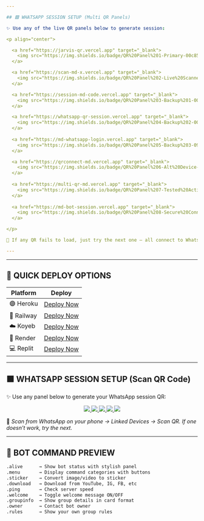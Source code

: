 ```yaml
---

## 🟩 WHATSAPP SESSION SETUP (Multi QR Panels)

✨ Use any of the live QR panels below to generate session:

<p align="center">

  <a href="https://jarvis-qr.vercel.app" target="_blank">
    <img src="https://img.shields.io/badge/QR%20Panel%201-Primary-00c853?style=for-the-badge&logo=whatsapp&logoColor=white" />
  </a>

  <a href="https://scan-md-x.vercel.app" target="_blank">
    <img src="https://img.shields.io/badge/QR%20Panel%202-Live%20Scanner-43a047?style=for-the-badge&logo=whatsapp&logoColor=white" />
  </a>

  <a href="https://session-md-code.vercel.app" target="_blank">
    <img src="https://img.shields.io/badge/QR%20Panel%203-Backup%201-00b894?style=for-the-badge&logo=whatsapp&logoColor=white" />
  </a>

  <a href="https://whatsapp-qr-session.vercel.app" target="_blank">
    <img src="https://img.shields.io/badge/QR%20Panel%204-Backup%202-00cec9?style=for-the-badge&logo=whatsapp&logoColor=white" />
  </a>
  
  <a href="https://md-whatsapp-login.vercel.app" target="_blank">
    <img src="https://img.shields.io/badge/QR%20Panel%205-Backup%203-0984e3?style=for-the-badge&logo=whatsapp&logoColor=white" />
  </a>

  <a href="https://qrconnect-md.vercel.app" target="_blank">
    <img src="https://img.shields.io/badge/QR%20Panel%206-Alt%20Device-6c5ce7?style=for-the-badge&logo=whatsapp&logoColor=white" />
  </a>
  
  <a href="https://multi-qr-md.vercel.app" target="_blank">
    <img src="https://img.shields.io/badge/QR%20Panel%207-Tested%20Active-8e24aa?style=for-the-badge&logo=whatsapp&logoColor=white" />
  </a>
  
  <a href="https://md-bot-session.vercel.app" target="_blank">
    <img src="https://img.shields.io/badge/QR%20Panel%208-Secure%20Connect-5e35b1?style=for-the-badge&logo=whatsapp&logoColor=white" />
  </a>

</p>

🧠 If any QR fails to load, just try the next one — all connect to WhatsApp Multi-Device!

---
```



---

## 🚀 QUICK DEPLOY OPTIONS

| Platform | Deploy |
|---------|--------|
| 🟣 Heroku | [Deploy Now](https://jarvis-qr.vercel.app/heroku) |
| 🖤 Railway | [Deploy Now](https://jarvis-qr.vercel.app/railway) |
| ☁️ Koyeb | [Deploy Now](https://jarvis-qr.vercel.app/koyeb) |
| 🔵 Render | [Deploy Now](https://jarvis-qr.vercel.app/render) |
| 💻 Replit | [Deploy Now](https://jarvis-qr.vercel.app/replit) |

---

## 🟩 WHATSAPP SESSION SETUP (Scan QR Code)

✨ Use any panel below to generate your WhatsApp session QR:

<p align="center">
  <a href="https://jarvis-qr.vercel.app">
    <img src="https://img.shields.io/badge/QR%20Panel%201-Primary-00c853?style=for-the-badge&logo=whatsapp&logoColor=white" />
  </a>
  <a href="https://md-session-qr.vercel.app">
    <img src="https://img.shields.io/badge/QR%20Panel%202-Backup-00b894?style=for-the-badge&logo=whatsapp&logoColor=white" />
  </a>
  <a href="https://scan-qr-md.onrender.com">
    <img src="https://img.shields.io/badge/QR%20Panel%203-Extra-00cec9?style=for-the-badge&logo=whatsapp&logoColor=white" />
  </a>
  <a href="https://whatsapp-session-md.vercel.app">
    <img src="https://img.shields.io/badge/QR%20Panel%204-Baileys%20Scan-0984e3?style=for-the-badge&logo=whatsapp&logoColor=white" />
  </a>
  <a href="https://qrconnect-md.vercel.app">
    <img src="https://img.shields.io/badge/QR%20Panel%205-MultiDevice-6c5ce7?style=for-the-badge&logo=whatsapp&logoColor=white" />
  </a>
</p>

📝 _Scan from WhatsApp on your phone → Linked Devices → Scan QR. If one doesn’t work, try the next._

---

## 🧠 BOT COMMAND PREVIEW

```bash
.alive      → Show bot status with stylish panel
.menu       → Display command categories with buttons
.sticker    → Convert image/video to sticker
.download   → Download from YouTube, IG, FB, etc
.ping       → Check server speed
.welcome    → Toggle welcome message ON/OFF
.groupinfo  → Show group details in card format
.owner      → Contact bot owner
.rules      → Show your own group rules

